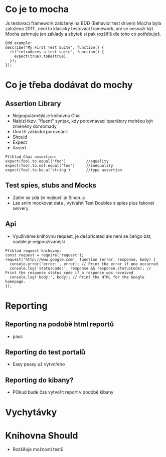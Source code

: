 # Co je to mocha
Js testovací framework založený na BDD (Behavior test driven)
Mocha byla založena 2011´, není to klasický testovací framework, ani se nesnaží být.
Mocha zahrnuje jen základy a zbytek si pak rozšíříš dle toho co potřebuješ.

```
Bdd example:
describe("My First Test Suite", function() {
  it("introduces a test suite", function() {
    expect(true).toBe(true);
  });
});
```

# Co je třeba dodávat do mochy
## Assertion Library
- Nejpopulárnější je knihovna Chai.
- Nabízí tkzv. "fluent" syntax, kdy porovnávací operátory mohéou být změněny dohromady
- Umí tři základní porovnání:
 - Should
 - Expect
 - Assert
```
Příklad Chai assertion:
expect(foo).to.equal('foo')	     	//equality
expect(foo).to.not.equal('foo')	    //inequality
expect(foo).to.be.a('string')   	//type assertion
```

## Test spies, stubs and Mocks
 - Zatím se zdá že nejlepší je Sinon.js
 - Lze sním mockovat data , vytvářet Test Doubles a spies plus fakovat servery

## Api
- Využíváme knihovnu request, je dešpricated ale není se čehgo bát, nadále je nejpoužívanější
```
Příklad request knihovny:
const request = require('request');
request('http://www.google.com', function (error, response, body) {
  console.error('error:', error); // Print the error if one occurred
  console.log('statusCode:', response && response.statusCode); // Print the response status code if a response was received
  console.log('body:', body); // Print the HTML for the Google homepage.
});
```

# Reporting
## Reporting na podobě html reportů
 - pass
## Reporting do test portalů
 - Easy peasy už vytvořeno
## Reporting do kibany?
 - POkud bude čas vytvořit report v podobě kibany

# Vychytávky
# Knihovna Should
- Rozšiřuje možnosti testů